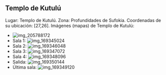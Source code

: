## Templo de Kutulú
Lugar: Templo de Kutulú.
Zona: Profundidades de Sufokia.
Coordenadas de su ubicación: [27,26].
Imágenes (mapas) de Templo de Kutulú:
- ![img_205788172](https://media.discordapp.net/attachments/1115311447145193482/1115348072998912050/205788172.jpg)
- Sala 1: ![img_169345024](https://media.discordapp.net/attachments/1115311447145193482/1115335859856740393/169345024.jpg)
- Sala 2: ![img_169346048](https://media.discordapp.net/attachments/1115311447145193482/1115335865720373328/169346048.jpg)
- Sala 3: ![img_169347072](https://media.discordapp.net/attachments/1115311447145193482/1115335867951759493/169347072.jpg)
- Sala 4: ![img_169348096](https://media.discordapp.net/attachments/1115311447145193482/1115335871013601320/169348096.jpg)
- Salida: ![img_169350144](https://media.discordapp.net/attachments/1115311447145193482/1115335874058653696/169350144.jpg)
- Última sala: ![img_169349120](https://media.discordapp.net/attachments/1115311447145193482/1115335872695521300/169349120.jpg)